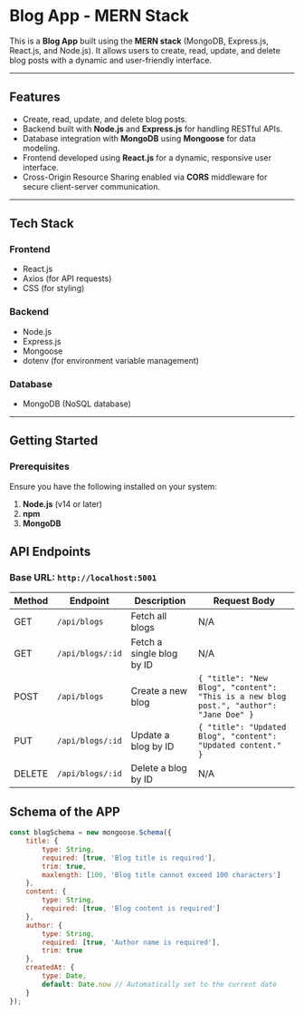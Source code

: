 # Blog App - MERN Stack

This is a **Blog App** built using the **MERN stack** (MongoDB, Express.js, React.js, and Node.js). It allows users to create, read, update, and delete blog posts with a dynamic and user-friendly interface.

---

## Features

- Create, read, update, and delete blog posts.
- Backend built with **Node.js** and **Express.js** for handling RESTful APIs.
- Database integration with **MongoDB** using **Mongoose** for data modeling.
- Frontend developed using **React.js** for a dynamic, responsive user interface.
- Cross-Origin Resource Sharing enabled via **CORS** middleware for secure client-server communication.

---

## Tech Stack

### Frontend

- React.js
- Axios (for API requests)
- CSS (for styling)

### Backend

- Node.js
- Express.js
- Mongoose
- dotenv (for environment variable management)

### Database

- MongoDB (NoSQL database)

---

## Getting Started

### Prerequisites

Ensure you have the following installed on your system:

1. **Node.js** (v14 or later)
2. **npm**
3. **MongoDB**

## API Endpoints

### Base URL: `http://localhost:5001`

| **Method** | **Endpoint**       | **Description**              | **Request Body**                                                |
|------------|--------------------|------------------------------|-----------------------------------------------------------------|
| GET        | `/api/blogs`       | Fetch all blogs              | N/A                                                             |
| GET        | `/api/blogs/:id`   | Fetch a single blog by ID    | N/A                                                             |
| POST       | `/api/blogs`       | Create a new blog            | `{ "title": "New Blog", "content": "This is a new blog post.", "author": "Jane Doe" }` |
| PUT        | `/api/blogs/:id`   | Update a blog by ID          | `{ "title": "Updated Blog", "content": "Updated content." }`    |
| DELETE     | `/api/blogs/:id`   | Delete a blog by ID          | N/A                                                             |

## Schema of the APP

``` Javascript
const blogSchema = new mongoose.Schema({
    title: {
        type: String,
        required: [true, 'Blog title is required'],
        trim: true,
        maxlength: [100, 'Blog title cannot exceed 100 characters']
    },
    content: {
        type: String,
        required: [true, 'Blog content is required']
    },
    author: {
        type: String,
        required: [true, 'Author name is required'],
        trim: true
    },
    createdAt: {
        type: Date,
        default: Date.now // Automatically set to the current date
    }
});
